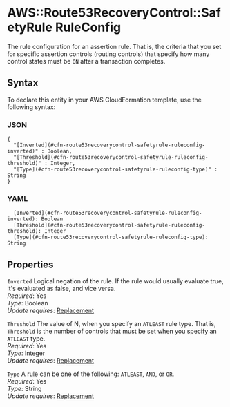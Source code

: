 # AWS::Route53RecoveryControl::SafetyRule RuleConfig<a name="aws-properties-route53recoverycontrol-safetyrule-ruleconfig"></a>

The rule configuration for an assertion rule\. That is, the criteria that you set for specific assertion controls \(routing controls\) that specify how many control states must be `ON` after a transaction completes\.

## Syntax<a name="aws-properties-route53recoverycontrol-safetyrule-ruleconfig-syntax"></a>

To declare this entity in your AWS CloudFormation template, use the following syntax:

### JSON<a name="aws-properties-route53recoverycontrol-safetyrule-ruleconfig-syntax.json"></a>

```
{
  "[Inverted](#cfn-route53recoverycontrol-safetyrule-ruleconfig-inverted)" : Boolean,
  "[Threshold](#cfn-route53recoverycontrol-safetyrule-ruleconfig-threshold)" : Integer,
  "[Type](#cfn-route53recoverycontrol-safetyrule-ruleconfig-type)" : String
}
```

### YAML<a name="aws-properties-route53recoverycontrol-safetyrule-ruleconfig-syntax.yaml"></a>

```
  [Inverted](#cfn-route53recoverycontrol-safetyrule-ruleconfig-inverted): Boolean
  [Threshold](#cfn-route53recoverycontrol-safetyrule-ruleconfig-threshold): Integer
  [Type](#cfn-route53recoverycontrol-safetyrule-ruleconfig-type): String
```

## Properties<a name="aws-properties-route53recoverycontrol-safetyrule-ruleconfig-properties"></a>

`Inverted`  <a name="cfn-route53recoverycontrol-safetyrule-ruleconfig-inverted"></a>
Logical negation of the rule\. If the rule would usually evaluate true, it's evaluated as false, and vice versa\.  
*Required*: Yes  
*Type*: Boolean  
*Update requires*: [Replacement](https://docs.aws.amazon.com/AWSCloudFormation/latest/UserGuide/using-cfn-updating-stacks-update-behaviors.html#update-replacement)

`Threshold`  <a name="cfn-route53recoverycontrol-safetyrule-ruleconfig-threshold"></a>
The value of N, when you specify an `ATLEAST` rule type\. That is, `Threshold` is the number of controls that must be set when you specify an `ATLEAST` type\.  
*Required*: Yes  
*Type*: Integer  
*Update requires*: [Replacement](https://docs.aws.amazon.com/AWSCloudFormation/latest/UserGuide/using-cfn-updating-stacks-update-behaviors.html#update-replacement)

`Type`  <a name="cfn-route53recoverycontrol-safetyrule-ruleconfig-type"></a>
A rule can be one of the following: `ATLEAST`, `AND`, or `OR`\.  
*Required*: Yes  
*Type*: String  
*Update requires*: [Replacement](https://docs.aws.amazon.com/AWSCloudFormation/latest/UserGuide/using-cfn-updating-stacks-update-behaviors.html#update-replacement)